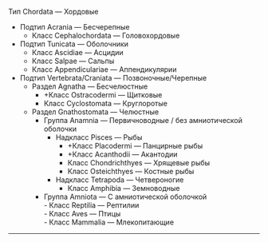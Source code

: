 
Тип Chordata — Хордовые
- Подтип Acrania — Бесчерепные  
    - Класс Cephalochordata — Головохордовые
- Подтип Tunicata — Оболочники  
    - Класс Ascidiae — Асцидии  
    - Класс Salpae — Сальпы  
    - Класс Appendiculariae — Аппендикулярии
- Подтип Vertebrata/Craniata — Позвоночные/Черепные
	- Раздел Agnatha — Бесчелюстные  
	    - +Класс Ostracodermi — Щитковые  
	    - Класс Cyclostomata — Круглоротые
	- Раздел Gnathostomata — Челюстные
		- Группа Anamnia — Первичноводные / без амниотической оболочки  
		    - Надкласс Pisces — Рыбы  
		        - +Класс Placodermi — Панцирные рыбы  
		        - +Класс Acanthodii — Акантодии  
		        - Класс Chondrichthyes — Хрящевые рыбы  
		        - Класс Osteichthyes — Костные рыбы
		    - Надкласс Tetrapoda — Четвероногие  
		        - Класс Amphibia — Земноводные
		- Группа Amniota — С амниотической оболочкой  
				- Класс Reptilia — Рептилии  
			    - Класс Aves — Птицы  
				- Класс Mammalia — Млекопитающие


---

